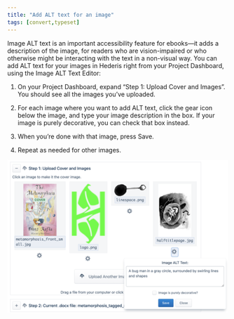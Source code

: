 ```yaml
---
title: "Add ALT text for an image"
tags: [convert,typeset]
---
```

 
<html><body><section data-type="appendix" class="hsecappendix" data-hederis-type="hsecappendix" id="image-alt-text" data-pi-attrs="id: image-alt-text; data-tags: convert,typeset;" role="doc-appendix" data-tags="convert,typeset" data-author-name=" " data-book-title=" " title="Add ALT text for an image"><p class="hblkp" data-hederis-type="hblkp" id="p0lG0NMkf">Image ALT text is an important accessibility feature for ebooks&#8212;it adds a description of the image, for readers who are vision-impaired or who otherwise might be interacting with the text in a non-visual way. You can add ALT text for your images in Hederis right from your Project Dashboard, using the Image ALT Text Editor:</p><ol class="hwprnumlist" data-hederis-type="hwprnumlist" id="pk1HOHlir"><li class="hblkoli" data-hederis-type="hblkoli" id="libu2sbKXX"><p class="hblkoli" data-hederis-type="hblklip" id="pEeoLRlkV">On your Project Dashboard, expand &#8220;Step 1: Upload Cover and Images&#8221;. You should see all the images you&#8217;ve uploaded.</p></li><li class="hblkoli" data-hederis-type="hblkoli" id="limJH3qgYZ"><p class="hblkoli" data-hederis-type="hblklip" id="p7kIwEjcP">For each image where you want to add ALT text, click the gear icon below the image, and type your image description in the box. If your image is purely decorative, you can check that box instead.</p></li><li class="hblkoli" data-hederis-type="hblkoli" id="li7cWRPAW1"><p class="hblkoli" data-hederis-type="hblklip" id="pn0ieunBW">When you&#8217;re done with that image, press Save.</p></li><li class="hblkoli" data-hederis-type="hblkoli" id="liHLf3jFXo"><p class="hblkoli" data-hederis-type="hblklip" id="pH96VZumo">Repeat as needed for other images.</p></li></ol><img data-hederis-type="hblkimg" class="hblkimg" id="pwwVl1p6G" src="/images/imagealt.png" data-img-src="/images/imagealt.png"/></section></body></html>
